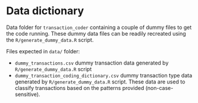 # Data dictionary

Data folder for `transaction_coder` containing a couple of dummy files to get the code running. These dummy data files can be readily recreated using the `R/generate_dummy_data.R` script.

Files expected in `data/` folder:
- `dummy_transactions.csv` dummy transaction data generated by `R/generate_dummy_data.R` script
- `dummy_transaction_coding_dictionary.csv` dummy transaction type data generated by `R/generate_dummy_data.R` script. These data are used to classify transactions based on the patterns provided (non-case-sensitive).
